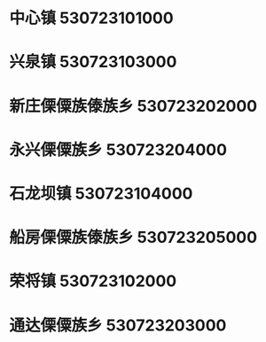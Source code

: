 # 中心镇 530723101000
# 兴泉镇 530723103000
# 新庄傈僳族傣族乡 530723202000
# 永兴傈僳族乡 530723204000
# 石龙坝镇 530723104000
# 船房傈僳族傣族乡 530723205000
# 荣将镇 530723102000
# 通达傈僳族乡 530723203000
